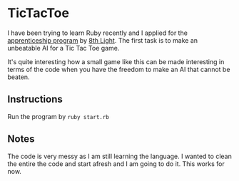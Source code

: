 TicTacToe
=========

I have been trying to learn Ruby recently and I applied for the [apprenticeship program](http://www.8thlight.com/apprenticeship) by [8th Light](http://www.8thlight.com/). The first task is to make an unbeatable AI for a Tic Tac Toe game.

It's quite interesting how a small game like this can be made interesting in terms of the code when you have the freedom to make an AI that cannot be beaten.

## Instructions

Run the program by `ruby start.rb`

## Notes

The code is very messy as I am still learning the language. I wanted to clean the entire the code and start afresh and I am going to do it. This works for now.